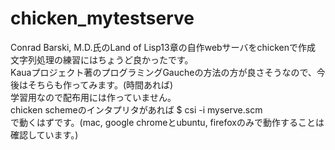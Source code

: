 # chicken_mytestserve
Conrad Barski, M.D.氏のLand of Lisp13章の自作webサーバをchickenで作成  
文字列処理の練習にはちょうど良かったです。  
Kauaプロジェクト著のプログラミングGaucheの方法の方が良さそうなので、今後はそちらも作ってみます。(時間あれば)   
学習用なので配布用には作っていません。  
chicken schemeのインタプリタがあれば
$ csi -i myserve.scm  
で動くはずです。(mac, google chromeとubuntu, firefoxのみで動作することは確認しています。)  
